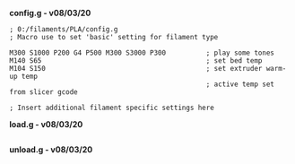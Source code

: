 **config.g - v08/03/20**
```g-code
; 0:/filaments/PLA/config.g
; Macro use to set 'basic' setting for filament type

M300 S1000 P200 G4 P500 M300 S3000 P300          ; play some tones
M140 S65                                         ; set bed temp
M104 S150                                        ; set extruder warm-up temp
                                                 ; active temp set from slicer gcode
 
; Insert additional filament specific settings here

```
**load.g - v08/03/20**
```g-code

```
**unload.g - v08/03/20**
```g-code

```
